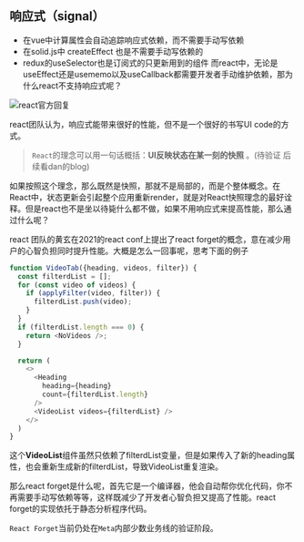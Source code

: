 ## 响应式（signal）

* 在vue中计算属性会自动追踪响应式依赖，而不需要手动写依赖
* 在solid.js中 createEffect 也是不需要手动写依赖的
* redux的useSelector也是订阅式的只更新用到的组件
  而react中，无论是useEffect还是usememo以及useCallback都需要开发者手动维护依赖，那为什么react不支持响应式呢？

![react官方回复](https://p3-juejin.byteimg.com/tos-cn-i-k3u1fbpfcp/b3f45a6fbe8542a9ba005755a7cfd3e1~tplv-k3u1fbpfcp-zoom-in-crop-mark:1512:0:0:0.awebp)

react团队认为，响应式能带来很好的性能，但不是一个很好的书写UI code的方式。

> `React`的理念可以用一句话概括：**UI反映状态在某一刻的快照** 。(待验证 后续看dan的blog)

如果按照这个理念，那么既然是快照，那就不是局部的，而是个整体概念。在React中，状态更新会引起整个应用重新render，就是对React快照理念的最好诠释。但是react也不是坐以待毙什么都不做，如果不用响应式来提高性能，那么通过什么呢？

react 团队的黄玄在2021的react conf上提出了react forget的概念，意在减少用户的心智负担同时提升性能。大概是怎么一回事呢，思考下面的例子

```javascript
function VideoTab({heading, videos, filter}) {
  const filterdList = [];
  for (const video of videos) {
    if (applyFilter(video, filter)) {
      filterdList.push(video);
    }
  }
  if (filterdList.length === 0) {
    return <NoVideos />;
  }

  return (
    <>
      <Heading
        heading={heading}
        count={filterdList.length}
      />
      <VideoList videos={filterdList} />
    </>
  )
}
```

这个**VideoList**组件虽然只依赖了filterdList变量，但是如果传入了新的heading属性，也会重新生成新的filterdList，导致VideoList重复渲染。

那么react forget是什么呢，首先它是一个编译器，他会自动帮你优化代码，你不再需要手动写依赖等等，这样既减少了开发者心智负担又提高了性能。react forget的实现依托于静态分析程序代码。

`React Forget`当前仍处在`Meta`内部少数业务线的验证阶段。

